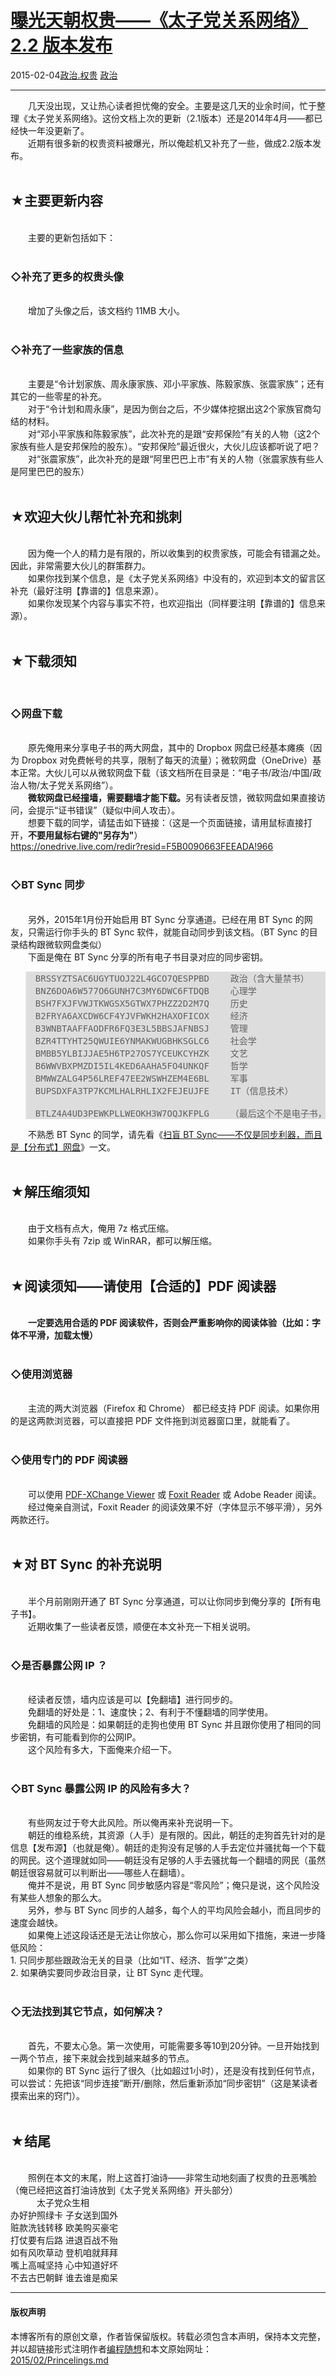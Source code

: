<!DOCTYPE html>
<html xmlns="http://www.w3.org/1999/xhtml" xml:lang="zh-CN">
<head>
<meta http-equiv="Content-Type" content="text/html; charset=utf-8" />
<meta name="generator" content="Python script by program.think@gmail.com" />
<meta name="provider" content="program-think.blogspot.com" />
<link type="text/css" rel="stylesheet" href="../../css/program-think.css" />
<title>曝光天朝权贵——《太子党关系网络》2.2 版本发布 - 编程随想的博客</title>
</head>
<body>
<div id="main" style="width:100%;">
<h1><a href="../../index.md" title="回到首页">曝光天朝权贵——《太子党关系网络》2.2 版本发布</a></h1>
<div class="post-info"><span class="date-header">2015-02-04</span><a href="../../tags/E694BFE6B2BB.E69D83E8B4B5.md" class="tag">政治.权贵</a> <a href="../../tags/E694BFE6B2BB.md" class="tag">政治</a> </div>
<hr>
<div class="post">
&#12288;&#12288;几天没出现，又让热心读者担忧俺的安全。主要是这几天的业余时间，忙于整理《太子党关系网络》。这份文档上次的更新（2.1版本）还是2014年4月——都已经快一年没更新了。<br />&#12288;&#12288;近期有很多新的权贵资料被爆光，所以俺趁机又补充了一些，做成2.2版本发布。<a name='more'></a><!--program-think--><br /><br /><h2>★主要更新内容</h2><br />&#12288;&#12288;主要的更新包括如下：<br /><br /><h3>◇补充了更多的权贵头像</h3><br />&#12288;&#12288;增加了头像之后，该文档约 11MB 大小。<br /><br /><h3>◇补充了一些家族的信息</h3><br />&#12288;&#12288;主要是“令计划家族、周永康家族、邓小平家族、陈毅家族、张震家族”；还有其它的一些零星的补充。<br />&#12288;&#12288;对于“令计划和周永康”，是因为倒台之后，不少媒体挖据出这2个家族官商勾结的材料。<br />&#12288;&#12288;对“邓小平家族和陈毅家族”，此次补充的是跟“安邦保险”有关的人物（这2个家族有些人是安邦保险的股东）。“安邦保险”最近很火，大伙儿应该都听说了吧？<br />&#12288;&#12288;对“张震家族”，此次补充的是跟“阿里巴巴上市”有关的人物（张震家族有些人是阿里巴巴的股东）<br /><br /><h2>★欢迎大伙儿帮忙补充和挑刺</h2><br />&#12288;&#12288;因为俺一个人的精力是有限的，所以收集到的权贵家族，可能会有错漏之处。因此，非常需要大伙儿的群策群力。<br />&#12288;&#12288;如果你找到某个信息，是《太子党关系网络》中没有的，欢迎到本文的留言区补充（最好注明【靠谱的】信息来源）。<br />&#12288;&#12288;如果你发现某个内容与事实不符，也欢迎指出（同样要注明【靠谱的】信息来源）。<br /><br /><h2>★下载须知</h2><br /><h3>◇网盘下载</h3><br />&#12288;&#12288;原先俺用来分享电子书的两大网盘，其中的 Dropbox 网盘已经基本瘫痪（因为 Dropbox 对免费帐号的共享，限制了每天的流量）；微软网盘（OneDrive）基本正常。大伙儿可以从微软网盘下载（该文档所在目录是：“电子书/政治/中国/政治人物/太子党关系网络”）。<br />&#12288;&#12288;<b>微软网盘已经撞墙，需要翻墙才能下载。</b>另有读者反馈，微软网盘如果直接访问，会提示“证书错误”（疑似中间人攻击）。<br />&#12288;&#12288;想要下载的同学，请猛击如下链接：（这是一个页面链接，请用鼠标直接打开，<b>不要用鼠标右键的"另存为"</b>）<br /><a href="https://onedrive.live.com/redir?resid=F5B0090663FEEADA!966" target="_blank" rel="nofollow">https://onedrive.live.com/redir?resid=F5B0090663FEEADA!966</a><br /><br /><h3>◇BT Sync 同步</h3><br />&#12288;&#12288;另外，2015年1月份开始启用 BT Sync 分享通道。已经在用 BT Sync 的网友，只需运行你手头的 BT Sync 软件，就能自动同步到该文档。（BT Sync 的目录结构跟微软网盘类似）<br />&#12288;&#12288;下面是俺在 BT Sync 分享的所有电子书目录对应的同步密钥。<br /><blockquote style="background-color:#DDD;"><pre>BRSSYZTSAC6UGYTUOJ22L4GCO7QESPPBD    政治（含大量禁书）<br />BNZ6DOA6W577O6GUNH7C3MY6DWC6FTDQB    心理学<br />BSH7FXJFVWJTKWGSX5GTWX7PHZZ2D2M7Q    历史<br />B2FRYA6AXCDW6CF4YJVFWKH2HAXOFICOX    经济<br />B3WNBTAAFFAODFR6FQ3E3L5BBSJAFNBSJ    管理<br />BZR4TTYHT25QWUIE6YNMAKWUGBHKSGLC6    社会学<br />BMBB5YLBIJJAE5H6TP27OS7YCEUKCYHZK    文艺<br />B6WWVBXPMZDI5IL4KED6AAHA5FO4UNKQF    哲学<br />BMWWZALG4P56LREF47EE2WSWHZEM4E6BL    军事<br />BUPSDXFA3TP7KCMLHALRHLIX2FEJEUJFE    IT（信息技术）<br /><br />BTLZ4A4UD3PEWKPLLWEOKH3W7OQJKFPLG    （最后这个不是电子书，是翻墙工具的汇总）</pre></blockquote>&#12288;&#12288;不熟悉 BT Sync 的同学，请先看《<a href="../../2015/01/BitTorrent-Sync.md">扫盲 BT Sync——不仅是同步利器，而且是【分布式】网盘</a>》一文。<br /><br /><h2>★解压缩须知</h2><br />&#12288;&#12288;由于文档有点大，俺用 7z 格式压缩。<br />&#12288;&#12288;如果你手头有 7zip 或 WinRAR，都可以解压缩。<br /><br /><h2>★阅读须知——请使用【合适的】PDF 阅读器</h2><br />&#12288;&#12288;<b>一定要选用合适的 PDF 阅读软件，否则会严重影响你的阅读体验（比如：字体不平滑，加载太慢）</b><br /><br /><h3>◇使用浏览器</h3><br />&#12288;&#12288;主流的两大浏览器（Firefox 和 Chrome） 都已经支持 PDF 阅读。如果你用的是这两款浏览器，可以直接把 PDF 文件拖到浏览器窗口里，就能看了。<br /><br /><h3>◇使用专门的 PDF 阅读器</h3><br />&#12288;&#12288;可以使用 <a href="http://www.tracker-software.com/product/pdf-xchange-viewer" target="_blank" rel="nofollow">PDF-XChange Viewer</a> 或 <a href="http://www.foxitsoftware.com/Secure_PDF_Reader/" target="_blank" rel="nofollow">Foxit Reader</a> 或 Adobe Reader 阅读。<br />&#12288;&#12288;经过俺亲自测试，Foxit Reader 的阅读效果不好（字体显示不够平滑），另外两款还行。<br /><br /><h2>★对 BT Sync 的补充说明</h2><br />&#12288;&#12288;半个月前刚刚开通了 BT Sync 分享通道，可以让你同步到俺分享的【所有电子书】。<br />&#12288;&#12288;近期收集了一些读者反馈，顺便在本文补充一下相关说明。<br /><br /><h3>◇是否暴露公网 IP ？</h3><br />&#12288;&#12288;经读者反馈，墙内应该是可以【免翻墙】进行同步的。<br />&#12288;&#12288;免翻墙的好处是：1、速度快；2、有利于不懂翻墙的同学使用。<br />&#12288;&#12288;免翻墙的风险是：如果朝廷的走狗也使用 BT Sync 并且跟你使用了相同的同步密钥，有可能看到你的公网IP。<br />&#12288;&#12288;这个风险有多大，下面俺来介绍一下。<br /><br /><h3>◇BT Sync 暴露公网 IP 的风险有多大？</h3><br />&#12288;&#12288;有些网友过于夸大此风险。所以俺再来补充说明一下。<br />&#12288;&#12288;朝廷的维稳系统，其资源（人手）是有限的。因此，朝廷的走狗首先针对的是信息【发布源】（也就是俺）。朝廷的走狗没有足够的人手去定位并骚扰每一个下载的网民。这个道理就如同——朝廷没有足够的人手去骚扰每一个翻墙的网民（虽然朝廷很容易就可以判断出——哪些人在翻墙）。<br />&#12288;&#12288;俺并不是说，用 BT Sync 同步敏感内容是“零风险”；俺只是说，这个风险没有某些人想象的那么大。<br />&#12288;&#12288;另外，参与 BT Sync 同步的人越多，每个人的平均风险会越小，而且同步的速度会越快。<br />&#12288;&#12288;如果俺上述这段话还是无法让你放心，那么你可以采用如下措施，来进一步降低风险：<br />1. 只同步那些跟政治无关的目录（比如“IT、经济、哲学”之类）<br />2. 如果确实要同步政治目录，让 BT Sync 走代理。<br /><br /><h3>◇无法找到其它节点，如何解决？</h3><br />&#12288;&#12288;首先，不要太心急。第一次使用，可能需要多等10到20分钟。一旦开始找到一两个节点，接下来就会找到越来越多的节点。<br />&#12288;&#12288;如果你的 BT Sync 运行了很久（比如超过1小时），还是没有找到任何节点，可以尝试：先把该“同步连接”断开/删除，然后重新添加“同步密钥”（这是某读者摸索出来的窍门）。<br /><br /><h2>★结尾</h2><br />&#12288;&#12288;照例在本文的末尾，附上这首打油诗——非常生动地刻画了权贵的丑恶嘴脸（俺已经把这首打油诗放到《太子党关系网络》开头部分）<br />&#12288;&#12288;&#12288;太子党众生相<br />办好护照绿卡 子女送到国外<br />赃款洗钱转移 欧美购买豪宅<br />打仗要有后路 进退百战不殆<br />如有风吹草动 登机咱就拜拜<br />嘴上高喊坚持 心中知道好坏<br />不去古巴朝鲜 谁去谁是痴呆<div class="blogger-post-footer">
</div>
<hr>
<div class="copyright">
<h4>版权声明</h4>
本博客所有的原创文章，作者皆保留版权。转载必须包含本声明，保持本文完整，并以超链接形式注明作者<a href="mailto:program.think@gmail.com">编程随想</a>和本文原始网址：<br>
<a href="2015/02/Princelings.md">2015/02/Princelings.md</a>
</div>
</div>
</body>
</html>
